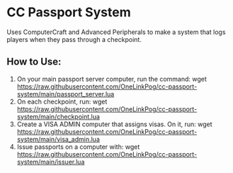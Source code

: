# CC Passport System
Uses ComputerCraft and Advanced Peripherals to make a system that logs players when they pass through a checkpoint.

## How to Use:
1) On your main passport server computer, run the command: wget https://raw.githubusercontent.com/OneLinkPog/cc-passport-system/main/passport_server.lua
2) On each checkpoint, run: wget https://raw.githubusercontent.com/OneLinkPog/cc-passport-system/main/checkpoint.lua
3) Create a VISA ADMIN computer that assigns visas. On it, run: wget https://raw.githubusercontent.com/OneLinkPog/cc-passport-system/main/visa_admin.lua
4) Issue passports on a computer with: wget https://raw.githubusercontent.com/OneLinkPog/cc-passport-system/main/issuer.lua
